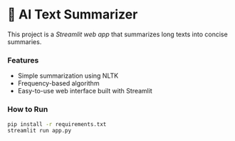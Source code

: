 # 🧠 AI Text Summarizer

This project is a *Streamlit web app* that summarizes long texts into concise summaries.

### Features
- Simple summarization using NLTK
- Frequency-based algorithm
- Easy-to-use web interface built with Streamlit

### How to Run
```bash
pip install -r requirements.txt
streamlit run app.py